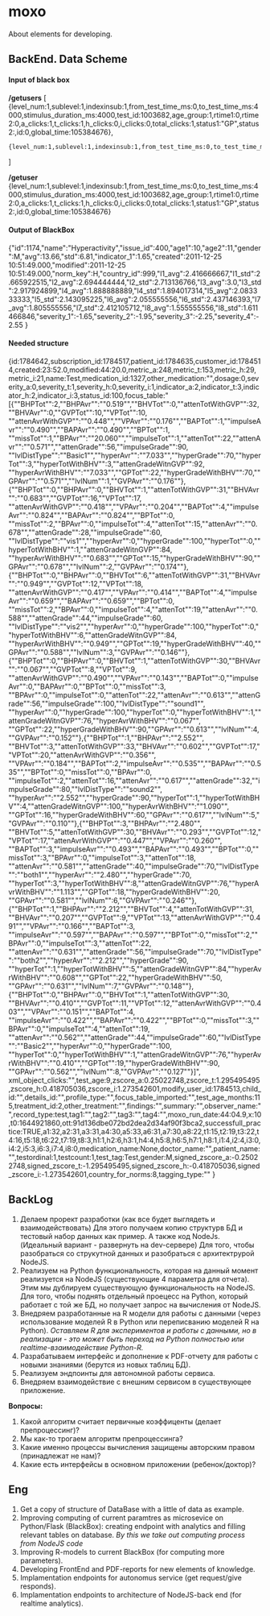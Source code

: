 # moxo

About elements for developing.
## BackEnd. Data Scheme
#### Input of black box  
**/getusers**
[
    {level_num:1,sublevel:1,indexinsub:1,from_test_time_ms:0,to_test_time_ms:4000,stimulus_duration_ms:4000,test_id:1003682,age_group:1,rtime1:0,rtime2:0,a_clicks:1,t_clicks:1,h_clicks:0,i_clicks:0,total_clicks:1,status1:"GP",status2:,id:0,global_time:105384676},
    
    {level_num:1,sublevel:1,indexinsub:1,from_test_time_ms:0,to_test_time_ms:4000,stimulus_duration_ms:4000,test_id:1003682,age_group:1,rtime1:0,rtime2:0,a_clicks:1,t_clicks:1,h_clicks:0,i_clicks:0,total_clicks:1,status1:"GP",status2:,id:0,global_time:105384676}
]

**/getuser**
    {level_num:1,sublevel:1,indexinsub:1,from_test_time_ms:0,to_test_time_ms:4000,stimulus_duration_ms:4000,test_id:1003682,age_group:1,rtime1:0,rtime2:0,a_clicks:1,t_clicks:1,h_clicks:0,i_clicks:0,total_clicks:1,status1:"GP",status2:,id:0,global_time:105384676}


#### Output of BlackBox

{"id":1174,"name":"Hyperactivity","issue_id":400,"age1":10,"age2":11,"gender":M,"avg":13.66,"std":6.81,"indicator_1":1.65,"created":2011-12-25 10:51:49.000,"modified":2011-12-25 10:51:49.000,"norm_key":H,"country_id":999,"l1_avg":2.416666667,"l1_std":2.665922515,"l2_avg":2.694444444,"l2_std":2.713136766,"l3_avg":3.0,"l3_std":2.917924899,"l4_avg":1.888888889,"l4_std":1.894017314,"l5_avg":2.083333333,"l5_std":2.143095225,"l6_avg":2.055555556,"l6_std":2.437146393,"l7_avg":1.805555556,"l7_std":2.412105712,"l8_avg":1.555555556,"l8_std":1.611466846,"severity_1":-1.65,"severity_2":-1.95,"severity_3":-2.25,"severity_4":-2.55
}


#### Needed structure

{id:1784642,subscription_id:1784517,patient_id:1784635,customer_id:1784514,created:23:52.0,modified:44:20.0,metric_a:248,metric_t:153,metric_h:29,metric_i:21,name:Test,medication_id:1327,other_medication:"",dosage:0,severity_a:0,severity_t:1,severity_h:0,severity_i:1,indicator_a:2,indicator_t:3,indicator_h:2,indicator_i:3,status_id:100,focus_table:"[{""BHPTot"":2,""BHPAvr"":""0.519"",""BHVTot"":0,""attenTotWithGVP"":32,""BHVAvr"":0,""GVPTot"":10,""VPTot"":10,
""attenAvrWithGVP"":""0.448"",""VPAvr"":""0.176"",""BAPTot"":1,""impulseAvr"":""0.490"",""BAPAvr"":""0.490"",""BPTot"":1,
""missTot"":1,""BPAvr"":""20.060"",""impulseTot"":1,""attenTot"":22,""attenAvr"":""0.571"",""attenGrade"":56,""impulseGrade"":90,
""lvlDistType"":""Basic1"",""hyperAvr"":""7.033"",""hyperGrade"":70,""hyperTot"":3,""hyperTotWithBHV"":3,""attenGradeWitnGVP"":92,
""hyperAvrWithBHV"":""7.033"",""GPTot"":22,""hyperGradeWithBHV"":70,""GPAvr"":""0.571"",""lvlNum"":1,""GVPAvr"":""0.176""},
{""BHPTot"":0,""BHPAvr"":0,""BHVTot"":1,""attenTotWithGVP"":31,""BHVAvr"":""0.683"",""GVPTot"":16,""VPTot"":17,
""attenAvrWithGVP"":""0.418"",""VPAvr"":""0.204"",""BAPTot"":4,""impulseAvr"":""0.824"",""BAPAvr"":""0.824"",""BPTot"":0,
""missTot"":2,""BPAvr"":0,""impulseTot"":4,""attenTot"":15,""attenAvr"":""0.678"",""attenGrade"":28,""impulseGrade"":60,
""lvlDistType"":""vis1"",""hyperAvr"":0,""hyperGrade"":100,""hyperTot"":0,""hyperTotWithBHV"":1,""attenGradeWitnGVP"":84,
""hyperAvrWithBHV"":""0.683"",""GPTot"":15,""hyperGradeWithBHV"":90,""GPAvr"":""0.678"",""lvlNum"":2,""GVPAvr"":""0.174""},
{""BHPTot"":0,""BHPAvr"":0,""BHVTot"":6,""attenTotWithGVP"":31,""BHVAvr"":""0.949"",""GVPTot"":12,""VPTot"":18,
""attenAvrWithGVP"":""0.417"",""VPAvr"":""0.414"",""BAPTot"":4,""impulseAvr"":""0.659"",""BAPAvr"":""0.659"",""BPTot"":0,
""missTot"":2,""BPAvr"":0,""impulseTot"":4,""attenTot"":19,""attenAvr"":""0.588"",""attenGrade"":44,""impulseGrade"":60,
""lvlDistType"":""vis2"",""hyperAvr"":0,""hyperGrade"":100,""hyperTot"":0,""hyperTotWithBHV"":6,""attenGradeWitnGVP"":84,
""hyperAvrWithBHV"":""0.949"",""GPTot"":19,""hyperGradeWithBHV"":40,""GPAvr"":""0.588"",""lvlNum"":3,""GVPAvr"":""0.146""},
{""BHPTot"":0,""BHPAvr"":0,""BHVTot"":1,""attenTotWithGVP"":30,""BHVAvr"":""0.067"",""GVPTot"":8,""VPTot"":9,
""attenAvrWithGVP"":""0.490"",""VPAvr"":""0.143"",""BAPTot"":0,""impulseAvr"":0,""BAPAvr"":0,""BPTot"":0,""missTot"":3,
""BPAvr"":0,""impulseTot"":0,""attenTot"":22,""attenAvr"":""0.613"",""attenGrade"":56,""impulseGrade"":100,""lvlDistType"":""sound1"",
""hyperAvr"":0,""hyperGrade"":100,""hyperTot"":0,""hyperTotWithBHV"":1,""attenGradeWitnGVP"":76,""hyperAvrWithBHV"":""0.067"",
""GPTot"":22,""hyperGradeWithBHV"":90,""GPAvr"":""0.613"",""lvlNum"":4,""GVPAvr"":""0.152""},{""BHPTot"":1,""BHPAvr"":""2.552"",
""BHVTot"":3,""attenTotWithGVP"":33,""BHVAvr"":""0.602"",""GVPTot"":17,""VPTot"":20,""attenAvrWithGVP"":""0.356"",
""VPAvr"":""0.184"",""BAPTot"":2,""impulseAvr"":""0.535"",""BAPAvr"":""0.535"",""BPTot"":0,""missTot"":0,""BPAvr"":0,
""impulseTot"":2,""attenTot"":16,""attenAvr"":""0.617"",""attenGrade"":32,""impulseGrade"":80,""lvlDistType"":""sound2"",
""hyperAvr"":""2.552"",""hyperGrade"":90,""hyperTot"":1,""hyperTotWithBHV"":4,""attenGradeWitnGVP"":100,""hyperAvrWithBHV"":""1.090"",
""GPTot"":16,""hyperGradeWithBHV"":60,""GPAvr"":""0.617"",""lvlNum"":5,""GVPAvr"":""0.110""},{""BHPTot"":3,""BHPAvr"":""2.480"",
""BHVTot"":5,""attenTotWithGVP"":30,""BHVAvr"":""0.293"",""GVPTot"":12,""VPTot"":17,""attenAvrWithGVP"":""0.447"",""VPAvr"":""0.260"",
""BAPTot"":3,""impulseAvr"":""0.493"",""BAPAvr"":""0.493"",""BPTot"":0,""missTot"":3,""BPAvr"":0,""impulseTot"":3,""attenTot"":18,
""attenAvr"":""0.581"",""attenGrade"":40,""impulseGrade"":70,""lvlDistType"":""both1"",""hyperAvr"":""2.480"",""hyperGrade"":70,
""hyperTot"":3,""hyperTotWithBHV"":8,""attenGradeWitnGVP"":76,""hyperAvrWithBHV"":""1.113"",""GPTot"":18,""hyperGradeWithBHV"":20,
""GPAvr"":""0.581"",""lvlNum"":6,""GVPAvr"":""0.246""},{""BHPTot"":1,""BHPAvr"":""2.212"",""BHVTot"":4,""attenTotWithGVP"":31,
""BHVAvr"":""0.207"",""GVPTot"":9,""VPTot"":13,""attenAvrWithGVP"":""0.491"",""VPAvr"":""0.166"",""BAPTot"":3,
""impulseAvr"":""0.597"",""BAPAvr"":""0.597"",""BPTot"":0,""missTot"":2,""BPAvr"":0,""impulseTot"":3,""attenTot"":22,
""attenAvr"":""0.631"",""attenGrade"":56,""impulseGrade"":70,""lvlDistType"":""both2"",""hyperAvr"":""2.212"",""hyperGrade"":90,
""hyperTot"":1,""hyperTotWithBHV"":5,""attenGradeWitnGVP"":84,""hyperAvrWithBHV"":""0.608"",""GPTot"":22,""hyperGradeWithBHV"":50,
""GPAvr"":""0.631"",""lvlNum"":7,""GVPAvr"":""0.148""},{""BHPTot"":0,""BHPAvr"":0,""BHVTot"":1,""attenTotWithGVP"":30,
""BHVAvr"":""0.410"",""GVPTot"":11,""VPTot"":12,""attenAvrWithGVP"":""0.403"",""VPAvr"":""0.151"",""BAPTot"":4,
""impulseAvr"":""0.422"",""BAPAvr"":""0.422"",""BPTot"":0,""missTot"":3,""BPAvr"":0,""impulseTot"":4,""attenTot"":19,
""attenAvr"":""0.562"",""attenGrade"":44,""impulseGrade"":60,""lvlDistType"":""Basic2"",""hyperAvr"":0,""hyperGrade"":100,
""hyperTot"":0,""hyperTotWithBHV"":1,""attenGradeWitnGVP"":76,""hyperAvrWithBHV"":""0.410"",""GPTot"":19,""hyperGradeWithBHV"":90,
""GPAvr"":""0.562"",""lvlNum"":8,""GVPAvr"":""0.127""}]",
xml_object_clicks:"",test_age:9,zscore_a:0.25022748,zscore_t:1.295495495,zscore_h:0.418705036,zscore_i:1.273542601,modify_user_id:1784513,child_id:"",details_id:"",profile_type:"",focus_table_imported:"",test_age_months:115,treatment_id:2,other_treatment:"",findings:"",summary:"",observer_name:"",record_type:test,tag1:"",tag2:"",tag3:"",tag4:"",moxo_run_date:44:04.9,x:10,t0:1644921860,ott:91d136dbe072bd2dea2d34af90f3bca2,successfull_practice:TRUE,a1:32,a2:31,a3:31,a4:30,a5:33,a6:31,a7:30,a8:22,t1:15,t2:19,t3:22,t4:16,t5:18,t6:22,t7:19,t8:3,h1:1,h2:6,h3:1,h4:4,h5:8,h6:5,h7:1,h8:1,i1:4,i2:4,i3:0,i4:2,i5:3,i6:3,i7:4,i8:0,medication_name:None,doctor_name:"",patient_name:"",testordinal:1,testcount:1,test_tag:Test,gender:M,signed_zscore_a:-0.25022748,signed_zscore_t:-1.295495495,signed_zscore_h:-0.418705036,signed_zscore_i:-1.273542601,country_for_norms:8,tagging_type:""
}

## BackLog

1. Делаем прорект разработки (как все будет выглядеть и взаимодействовать) Для этого получаем копию структурв БД и тестовый набор данных как пример. А также код NodeJs. (Идеальный вариант - развернуть на dev-сервере) Для того, чтобы разобраться со струкутной данных и разобраться с архитектрурой NodeJS.
2. Реализуем на Python функциональность, которая на данный момент реализуется на NodeJS (существующие 4 параметра для отчета). Этим мы дублируем существующую функциональность на NodeJS. Для того, чтобы поднять отдельный проецесс на Python, который работает с той же БД, но получает запрос на вычисления от NodeJS.
3. Внедряем разработанные на R модели для работы с данными (через использование моделей R в Python или переписванию моделей R на Python). _Оставляем R для экспериментов и работы с данными, но в реализации - это может быть переход на Python полностью или realtime-взаимодействие Python-R._
4. Разрабатываем интерфейс и дополнение к PDF-отчету для работы с новыми знаниями (берутся из новых таблиц БД).
5. Реализуем эндпоинты для автономной работы сервиса.
6. Внедряем взаимодействие с внешним сервисом в существующее приложение.

**Вопросы:**
1. Какой алгоритм считает первичные коэффиценты (делает препроцессинг)? 
2. Мы как-то трогаем алгоритм препроцессинга?
3. Какие именно процессы вычисления защищены авторским правом (принадлежат не нам)?
4. Какие есть интерфейсы в основном приложении (ребенок/доктор)?


## Eng
1. Get a copy of structure of DataBase with a little of data as example.
2. Improving computing of current paramtres as microsevice on Python/Flask (BlackBox): creating endpoint with analytics and filling relevant tables on database. _By this we take out computing process from NodeJS code_
3. Improving R-models to current BlackBox (for computing more parameters).
4. Developing FrontEnd and PDF-reports for new elements of knowledge. 
5. Implamentation endpoints for autonomus service (get request/give responds).
6. Implamentation endpoints to architecture of NodeJS-back end (for realtime analytics).
